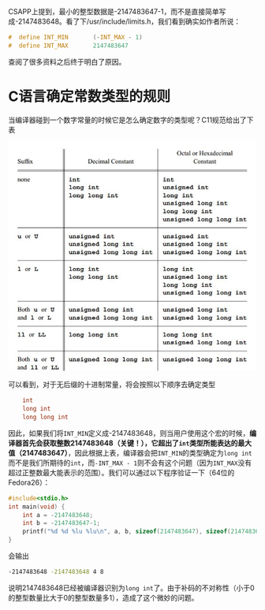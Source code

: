 


CSAPP上提到，最小的整型数据是-2147483647-1，而不是直接简单写成-2147483648。看了下/usr/include/limits.h，我们看到确实如作者所说：

```C
#  define INT_MIN       (-INT_MAX - 1)
#  define INT_MAX       2147483647
```
查阅了很多资料之后终于明白了原因。


# C语言确定常数类型的规则
当编译器碰到一个数字常量的时候它是怎么确定数字的类型呢？C11规范给出了下表  


![](../../imgs/int_list.jpg)

可以看到，对于无后缀的十进制常量，将会按照以下顺序去确定类型
```C
	int
	long int
	long long int
```

因此，如果我们将`INT_MIN`定义成-2147483648，则当用户使用这个宏的时候，**编译器首先会获取整数2147483648（关键！），它超出了`int`类型所能表达的最大值（2147483647）**，因此根据上表，编译器会把`INT_MIN`的类型确定为`long int`而不是我们所期待的`int`，而`-INT_MAX - 1`则不会有这个问题（因为`INT_MAX`没有超过正整数最大能表示的范围）。我们可以通过以下程序验证一下（64位的Fedora26）：
```C
#include<stdio.h>
int main(void) {
	int a = -2147483648;
	int b = -2147483647-1;	
	printf("%d %d %lu %lu\n", a, b, sizeof(2147483647), sizeof(2147483648));
}
```
会输出
```bash
-2147483648 -2147483648 4 8
```
说明2147483648已经被编译器识别为`long int`了。由于补码的不对称性（小于0的整型数量比大于0的整型数量多1），造成了这个微妙的问题。

